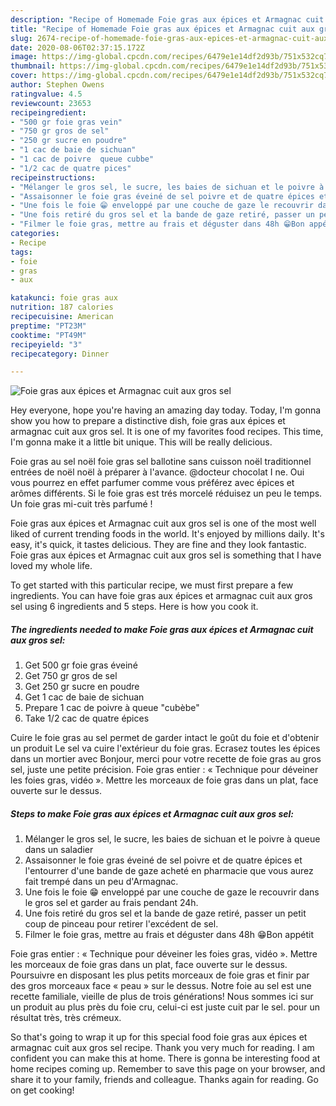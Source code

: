 ```yaml
---
description: "Recipe of Homemade Foie gras aux épices et Armagnac cuit aux gros sel"
title: "Recipe of Homemade Foie gras aux épices et Armagnac cuit aux gros sel"
slug: 2674-recipe-of-homemade-foie-gras-aux-epices-et-armagnac-cuit-aux-gros-sel
date: 2020-08-06T02:37:15.172Z
image: https://img-global.cpcdn.com/recipes/6479e1e14df2d93b/751x532cq70/foie-gras-aux-epices-et-armagnac-cuit-aux-gros-sel-photo-principale-de-la-recette.jpg
thumbnail: https://img-global.cpcdn.com/recipes/6479e1e14df2d93b/751x532cq70/foie-gras-aux-epices-et-armagnac-cuit-aux-gros-sel-photo-principale-de-la-recette.jpg
cover: https://img-global.cpcdn.com/recipes/6479e1e14df2d93b/751x532cq70/foie-gras-aux-epices-et-armagnac-cuit-aux-gros-sel-photo-principale-de-la-recette.jpg
author: Stephen Owens
ratingvalue: 4.5
reviewcount: 23653
recipeingredient:
- "500 gr foie gras vein"
- "750 gr gros de sel"
- "250 gr sucre en poudre"
- "1 cac de baie de sichuan"
- "1 cac de poivre  queue cubbe"
- "1/2 cac de quatre pices"
recipeinstructions:
- "Mélanger le gros sel, le sucre, les baies de sichuan et le poivre à queue dans un saladier"
- "Assaisonner le foie gras éveiné de sel poivre et de quatre épices et l&#39;entourrer d&#39;une bande de gaze acheté en pharmacie que vous aurez fait trempé dans un peu d&#39;Armagnac."
- "Une fois le foie 😁 enveloppé par une couche de gaze le recouvrir dans le gros sel et garder au frais pendant 24h."
- "Une fois retiré du gros sel et la bande de gaze retiré, passer un petit coup de pinceau pour retirer l&#39;excédent de sel."
- "Filmer le foie gras, mettre au frais et déguster dans 48h 😁Bon appétit"
categories:
- Recipe
tags:
- foie
- gras
- aux

katakunci: foie gras aux 
nutrition: 187 calories
recipecuisine: American
preptime: "PT23M"
cooktime: "PT49M"
recipeyield: "3"
recipecategory: Dinner

---
```



![Foie gras aux épices et Armagnac cuit aux gros sel](https://img-global.cpcdn.com/recipes/6479e1e14df2d93b/751x532cq70/foie-gras-aux-epices-et-armagnac-cuit-aux-gros-sel-photo-principale-de-la-recette.jpg)

Hey everyone, hope you're having an amazing day today. Today, I'm gonna show you how to prepare a distinctive dish, foie gras aux épices et armagnac cuit aux gros sel. It is one of my favorites food recipes. This time, I'm gonna make it a little bit unique. This will be really delicious.

Foie gras au sel noël foie gras sel ballotine sans cuisson noël traditionnel entrées de noël noël à préparer à l&#39;avance. @docteur chocolat I ne. Oui vous pourrez en effet parfumer comme vous préférez avec épices et arômes différents. Si le foie gras est trés morcelé réduisez un peu le temps. Un foie gras mi-cuit très parfumé !

Foie gras aux épices et Armagnac cuit aux gros sel is one of the most well liked of current trending foods in the world. It's enjoyed by millions daily. It's easy, it's quick, it tastes delicious. They are fine and they look fantastic. Foie gras aux épices et Armagnac cuit aux gros sel is something that I have loved my whole life.


To get started with this particular recipe, we must first prepare a few ingredients. You can have foie gras aux épices et armagnac cuit aux gros sel using 6 ingredients and 5 steps. Here is how you cook it.

<!--inarticleads1-->

##### The ingredients needed to make Foie gras aux épices et Armagnac cuit aux gros sel:

1. Get 500 gr foie gras éveiné
1. Get 750 gr gros de sel
1. Get 250 gr sucre en poudre
1. Get 1 cac de baie de sichuan
1. Prepare 1 cac de poivre à queue &#34;cubèbe&#34;
1. Take 1/2 cac de quatre épices


Cuire le foie gras au sel permet de garder intact le goût du foie et d&#39;obtenir un produit Le sel va cuire l&#39;extérieur du foie gras. Ecrasez toutes les épices dans un mortier avec Bonjour, merci pour votre recette de foie gras au gros sel, juste une petite précision. Foie gras entier : « Technique pour déveiner les foies gras, vidéo ». Mettre les morceaux de foie gras dans un plat, face ouverte sur le dessus. 

<!--inarticleads2-->

##### Steps to make Foie gras aux épices et Armagnac cuit aux gros sel:

1. Mélanger le gros sel, le sucre, les baies de sichuan et le poivre à queue dans un saladier
1. Assaisonner le foie gras éveiné de sel poivre et de quatre épices et l&#39;entourrer d&#39;une bande de gaze acheté en pharmacie que vous aurez fait trempé dans un peu d&#39;Armagnac.
1. Une fois le foie 😁 enveloppé par une couche de gaze le recouvrir dans le gros sel et garder au frais pendant 24h.
1. Une fois retiré du gros sel et la bande de gaze retiré, passer un petit coup de pinceau pour retirer l&#39;excédent de sel.
1. Filmer le foie gras, mettre au frais et déguster dans 48h 😁Bon appétit


Foie gras entier : « Technique pour déveiner les foies gras, vidéo ». Mettre les morceaux de foie gras dans un plat, face ouverte sur le dessus. Poursuivre en disposant les plus petits morceaux de foie gras et finir par des gros morceaux face « peau » sur le dessus. Notre foie au sel est une recette familiale, vieille de plus de trois générations! Nous sommes ici sur un produit au plus près du foie cru, celui-ci est juste cuit par le sel. pour un résultat très, très crémeux. 

So that's going to wrap it up for this special food foie gras aux épices et armagnac cuit aux gros sel recipe. Thank you very much for reading. I am confident you can make this at home. There is gonna be interesting food at home recipes coming up. Remember to save this page on your browser, and share it to your family, friends and colleague. Thanks again for reading. Go on get cooking!

